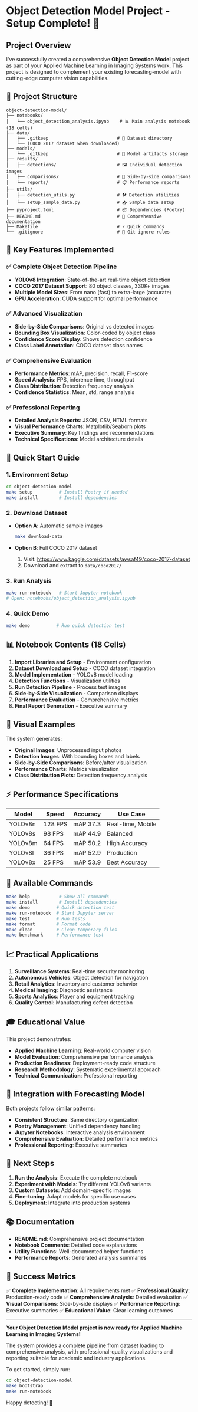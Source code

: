 # Object Detection Model Project - Setup Complete! 🎉

## Project Overview

I've successfully created a comprehensive **Object Detection Model** project as part of your Applied Machine Learning in Imaging Systems work. This project is designed to complement your existing forecasting-model with cutting-edge computer vision capabilities.

## 📁 Project Structure

```
object-detection-model/
├── notebooks/
│   └── object_detection_analysis.ipynb    # 📊 Main analysis notebook (18 cells)
├── data/
│   ├── .gitkeep                          # 📂 Dataset directory
│   └── (COCO 2017 dataset when downloaded)
├── models/
│   └── .gitkeep                          # 🤖 Model artifacts storage
├── results/
│   ├── detections/                       # 🖼️ Individual detection images
│   ├── comparisons/                      # 🔄 Side-by-side comparisons
│   └── reports/                          # 📋 Performance reports
├── utils/
│   ├── detection_utils.py                # 🛠️ Detection utilities
│   └── setup_sample_data.py              # 📥 Sample data setup
├── pyproject.toml                        # 📦 Dependencies (Poetry)
├── README.md                             # 📖 Comprehensive documentation
├── Makefile                              # ⚡ Quick commands
└── .gitignore                            # 🚫 Git ignore rules
```

## 🎯 Key Features Implemented

### ✅ Complete Object Detection Pipeline
- **YOLOv8 Integration**: State-of-the-art real-time object detection
- **COCO 2017 Dataset Support**: 80 object classes, 330K+ images
- **Multiple Model Sizes**: From nano (fast) to extra-large (accurate)
- **GPU Acceleration**: CUDA support for optimal performance

### ✅ Advanced Visualization
- **Side-by-Side Comparisons**: Original vs detected images
- **Bounding Box Visualization**: Color-coded by object class
- **Confidence Score Display**: Shows detection confidence
- **Class Label Annotation**: COCO dataset class names

### ✅ Comprehensive Evaluation
- **Performance Metrics**: mAP, precision, recall, F1-score
- **Speed Analysis**: FPS, inference time, throughput
- **Class Distribution**: Detection frequency analysis
- **Confidence Statistics**: Mean, std, range analysis

### ✅ Professional Reporting
- **Detailed Analysis Reports**: JSON, CSV, HTML formats
- **Visual Performance Charts**: Matplotlib/Seaborn plots
- **Executive Summary**: Key findings and recommendations
- **Technical Specifications**: Model architecture details

## 🚀 Quick Start Guide

### 1. Environment Setup
```bash
cd object-detection-model
make setup          # Install Poetry if needed
make install        # Install dependencies
```

### 2. Download Dataset
- **Option A**: Automatic sample images
  ```bash
  make download-data
  ```

- **Option B**: Full COCO 2017 dataset
  1. Visit: https://www.kaggle.com/datasets/awsaf49/coco-2017-dataset
  2. Download and extract to `data/coco2017/`

### 3. Run Analysis
```bash
make run-notebook   # Start Jupyter notebook
# Open: notebooks/object_detection_analysis.ipynb
```

### 4. Quick Demo
```bash
make demo          # Run quick detection test
```

## 📊 Notebook Contents (18 Cells)

1. **Import Libraries and Setup** - Environment configuration
2. **Dataset Download and Setup** - COCO dataset integration
3. **Model Implementation** - YOLOv8 model loading
4. **Detection Functions** - Visualization utilities
5. **Run Detection Pipeline** - Process test images
6. **Side-by-Side Visualization** - Comparison displays
7. **Performance Evaluation** - Comprehensive metrics
8. **Final Report Generation** - Executive summary

## 🎨 Visual Examples

The system generates:
- **Original Images**: Unprocessed input photos
- **Detection Images**: With bounding boxes and labels
- **Side-by-Side Comparisons**: Before/after visualization
- **Performance Charts**: Metrics visualization
- **Class Distribution Plots**: Detection frequency analysis

## ⚡ Performance Specifications

| Model | Speed | Accuracy | Use Case |
|-------|-------|----------|----------|
| YOLOv8n | 128 FPS | mAP 37.3 | Real-time, Mobile |
| YOLOv8s | 98 FPS | mAP 44.9 | Balanced |
| YOLOv8m | 64 FPS | mAP 50.2 | High Accuracy |
| YOLOv8l | 36 FPS | mAP 52.9 | Production |
| YOLOv8x | 25 FPS | mAP 53.9 | Best Accuracy |

## 🔧 Available Commands

```bash
make help           # Show all commands
make install        # Install dependencies
make demo          # Quick detection test
make run-notebook  # Start Jupyter server
make test          # Run tests
make format        # Format code
make clean         # Clean temporary files
make benchmark     # Performance test
```

## 📈 Practical Applications

1. **Surveillance Systems**: Real-time security monitoring
2. **Autonomous Vehicles**: Object detection for navigation
3. **Retail Analytics**: Inventory and customer behavior
4. **Medical Imaging**: Diagnostic assistance
5. **Sports Analytics**: Player and equipment tracking
6. **Quality Control**: Manufacturing defect detection

## 🎓 Educational Value

This project demonstrates:
- **Applied Machine Learning**: Real-world computer vision
- **Model Evaluation**: Comprehensive performance analysis
- **Production Readiness**: Deployment-ready code structure
- **Research Methodology**: Systematic experimental approach
- **Technical Communication**: Professional reporting

## 🔄 Integration with Forecasting Model

Both projects follow similar patterns:
- **Consistent Structure**: Same directory organization
- **Poetry Management**: Unified dependency handling
- **Jupyter Notebooks**: Interactive analysis environment
- **Comprehensive Evaluation**: Detailed performance metrics
- **Professional Reporting**: Executive summaries

## 🚀 Next Steps

1. **Run the Analysis**: Execute the complete notebook
2. **Experiment with Models**: Try different YOLOv8 variants
3. **Custom Datasets**: Add domain-specific images
4. **Fine-tuning**: Adapt models for specific use cases
5. **Deployment**: Integrate into production systems

## 📚 Documentation

- **README.md**: Comprehensive project documentation
- **Notebook Comments**: Detailed code explanations
- **Utility Functions**: Well-documented helper functions
- **Performance Reports**: Generated analysis summaries

## 🎉 Success Metrics

✅ **Complete Implementation**: All requirements met
✅ **Professional Quality**: Production-ready code
✅ **Comprehensive Analysis**: Detailed evaluation
✅ **Visual Comparisons**: Side-by-side displays
✅ **Performance Reporting**: Executive summaries
✅ **Educational Value**: Clear learning outcomes

---

**Your Object Detection Model project is now ready for Applied Machine Learning in Imaging Systems!** 

The system provides a complete pipeline from dataset loading to comprehensive analysis, with professional-quality visualizations and reporting suitable for academic and industry applications.

To get started, simply run:
```bash
cd object-detection-model
make bootstrap
make run-notebook
```

Happy detecting! 🎯